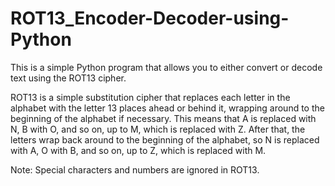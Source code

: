 # ROT13_Encoder-Decoder-using-Python

This is a simple Python program that allows you to either convert or decode text using the ROT13 cipher.

ROT13 is a simple substitution cipher that replaces each letter in the alphabet with the letter 13 places ahead or behind it, wrapping around to the beginning of the alphabet if necessary. 
This means that A is replaced with N, B with O, and so on, up to M, which is replaced with Z. After that, the letters wrap back around to the beginning of the alphabet, so N is replaced with A, O with B, and so on, up to Z, which is replaced with M.

Note: Special characters and numbers are ignored in ROT13.
